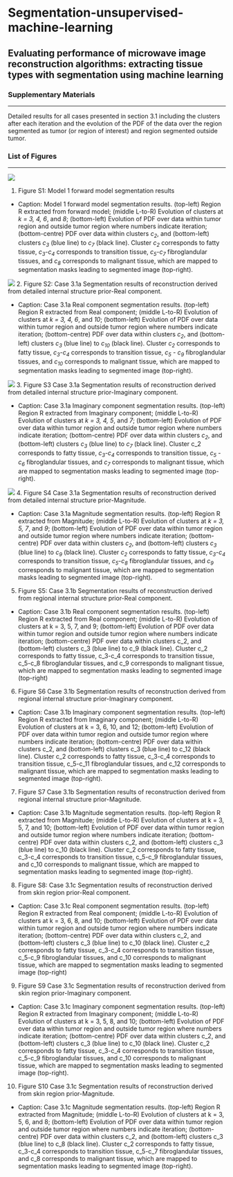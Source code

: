 # Segmentation-unsupervised-machine-learning
## Evaluating performance of microwave image reconstruction algorithms: extracting tissue types with segmentation using machine learning
### Supplementary Materials

***

Detailed results for all cases presented in section 3.1 including the clusters after each iteration and the evolution of the PDF of the data over the region segmented as tumor (or region of interest) and region segmented outside tumor.

### List of Figures

***

![](https://github.com/djkurran/Segmentation-unsupervised-machine-learning/blob/master/Figure%20S1%20Model%201%20forward%20model%20segmentation%20results.png)
1. Figure S1: Model 1 forward model segmentation results
* Caption: Model 1 forward model segmentation results. (top-left) Region R extracted from forward model; (middle L-to-R) Evolution of clusters at *k = 3, 4, 6*, and *8*; (bottom-left) Evolution of PDF over data within tumor region and outside tumor region where numbers indicate iteration; (bottom-centre) PDF over data within clusters *c<sub>2</sub>*, and (bottom-left) clusters *c<sub>3</sub>* (blue line) to *c<sub>7</sub>* (black line). Cluster *c<sub>2</sub>* corresponds to fatty tissue, *c<sub>3</sub>*-*c<sub>4</sub>* corresponds to transition tissue, *c<sub>5</sub>*-*c<sub>7</sub>* fibroglandular tissues, and *c<sub>8</sub>* corresponds to malignant tissue, which are mapped to segmentation masks leading to segmented image (top-right).

![](https://github.com/djkurran/Segmentation-unsupervised-machine-learning/blob/master/Figure%20S2%20Case%203.1a%20Segmentation%20results%20of%20reconstruction%20derived%20from%20detailed%20internal%20structure%20prior-Real%20component.png)
2. Figure S2: Case 3.1a Segmentation results of reconstruction derived from detailed internal structure prior-Real component.
* Caption: Case 3.1a Real component segmentation results. (top-left) Region R extracted from Real component; (middle L-to-R) Evolution of clusters at *k = 3, 4, 6*, and *10*; (bottom-left) Evolution of PDF over data within tumor region and outside tumor region where numbers indicate iteration; (bottom-centre) PDF over data within clusters *c<sub>2</sub>*, and (bottom-left) clusters *c<sub>3</sub>* (blue line) to *c<sub>10</sub>* (black line). Cluster *c<sub>2</sub>* corresponds to fatty tissue, *c<sub>3</sub>*-*c<sub>4</sub>* corresponds to transition tissue, *c<sub>5</sub>* - *c<sub>9</sub>* fibroglandular tissues, and *c<sub>10</sub>* corresponds to malignant tissue, which are mapped to segmentation masks leading to segmented image (top-right).

![](https://github.com/djkurran/Segmentation-unsupervised-machine-learning/blob/master/Figure%20S3%20Case%203.1a%20Segmentation%20results%20of%20reconstruction%20derived%20from%20detailed%20internal%20structure%20prior-Imaginary%20component.png)
3. Figure S3 Case 3.1a Segmentation results of reconstruction derived from detailed internal structure prior-Imaginary component.
* Caption: Case 3.1a Imaginary component segmentation results. (top-left) Region R extracted from Imaginary component; (middle L-to-R) Evolution of clusters at *k = 3, 4, 5*, and *7*; (bottom-left) Evolution of PDF over data within tumor region and outside tumor region where numbers indicate iteration; (bottom-centre) PDF over data within clusters *c<sub>2</sub>*, and (bottom-left) clusters *c<sub>3</sub>* (blue line) to *c<sub>7</sub>* (black line). Cluster c_2 corresponds to fatty tissue, *c<sub>3</sub>*-*c<sub>4</sub>* corresponds to transition tissue, *c<sub>5</sub>* - *c<sub>6</sub>* fibroglandular tissues, and *c<sub>7</sub>* corresponds to malignant tissue, which are mapped to segmentation masks leading to segmented image (top-right).

![](https://github.com/djkurran/Segmentation-unsupervised-machine-learning/blob/master/Figure%20S4%20Case%203.1a%20Segmentation%20results%20of%20reconstruction%20derived%20from%20detailed%20internal%20structure%20prior-Magnitude.png)
4. Figure S4 Case 3.1a Segmentation results of reconstruction derived from detailed internal structure prior-Magnitude.
* Caption: Case 3.1a Magnitude segmentation results. (top-left) Region R extracted from Magnitude; (middle L-to-R) Evolution of clusters at *k = 3, 5, 7*, and *9*; (bottom-left) Evolution of PDF over data within tumor region and outside tumor region where numbers indicate iteration; (bottom-centre) PDF over data within clusters *c<sub>2</sub>*, and (bottom-left) clusters *c<sub>3</sub>* (blue line) to *c<sub>9</sub>* (black line). Cluster *c<sub>2</sub>* corresponds to fatty tissue, *c<sub>3</sub>*-*c<sub>4</sub>* corresponds to transition tissue, *c<sub>5</sub>*-*c<sub>8</sub>* fibroglandular tissues, and *c<sub>9</sub>* corresponds to malignant tissue, which are mapped to segmentation masks leading to segmented image (top-right).


5. Figure S5: Case 3.1b Segmentation results of reconstruction derived from regional internal structure prior-Real component.
* Caption: Case 3.1b Real component segmentation results. (top-left) Region R extracted from Real component; (middle L-to-R) Evolution of clusters at k = 3, 5, 7, and 9; (bottom-left) Evolution of PDF over data within tumor region and outside tumor region where numbers indicate iteration; (bottom-centre) PDF over data within clusters c_2, and (bottom-left) clusters c_3 (blue line) to c_9 (black line). Cluster c_2 corresponds to fatty tissue, c_3-c_4 corresponds to transition tissue, c_5-c_8 fibroglandular tissues, and c_9 corresponds to malignant tissue, which are mapped to segmentation masks leading to segmented image (top-right)
6. Figure S6 Case 3.1b Segmentation results of reconstruction derived from regional internal structure prior-Imaginary component.
* Caption: Case 3.1b Imaginary component segmentation results. (top-left) Region R extracted from Imaginary component; (middle L-to-R) Evolution of clusters at k = 3, 6, 10, and 12; (bottom-left) Evolution of PDF over data within tumor region and outside tumor region where numbers indicate iteration; (bottom-centre) PDF over data within clusters c_2, and (bottom-left) clusters c_3 (blue line) to c_12 (black line). Cluster c_2 corresponds to fatty tissue, c_3-c_4 corresponds to transition tissue, c_5-c_11 fibroglandular tissues, and c_12 corresponds to malignant tissue, which are mapped to segmentation masks leading to segmented image (top-right).
7. Figure S7 Case 3.1b Segmentation results of reconstruction derived from regional internal structure prior-Magnitude.
* Caption: Case 3.1b Magnitude segmentation results. (top-left) Region R extracted from Magnitude; (middle L-to-R) Evolution of clusters at k = 3, 5, 7, and 10; (bottom-left) Evolution of PDF over data within tumor region and outside tumor region where numbers indicate iteration; (bottom-centre) PDF over data within clusters c_2, and (bottom-left) clusters c_3 (blue line) to c_10 (black line). Cluster c_2 corresponds to fatty tissue, c_3-c_4 corresponds to transition tissue, c_5-c_9 fibroglandular tissues, and c_10 corresponds to malignant tissue, which are mapped to segmentation masks leading to segmented image (top-right).
8. Figure S8: Case 3.1c Segmentation results of reconstruction derived from skin region prior-Real component.
* Caption: Case 3.1c Real component segmentation results. (top-left) Region R extracted from Real component; (middle L-to-R) Evolution of clusters at k = 3, 6, 8, and 10; (bottom-left) Evolution of PDF over data within tumor region and outside tumor region where numbers indicate iteration; (bottom-centre) PDF over data within clusters c_2, and (bottom-left) clusters c_3 (blue line) to c_10 (black line). Cluster c_2 corresponds to fatty tissue, c_3-c_4 corresponds to transition tissue, c_5-c_9 fibroglandular tissues, and c_10 corresponds to malignant tissue, which are mapped to segmentation masks leading to segmented image (top-right)
9. Figure S9 Case 3.1c Segmentation results of reconstruction derived from skin region prior-Imaginary component.
* Caption: Case 3.1c Imaginary component segmentation results. (top-left) Region R extracted from Imaginary component; (middle L-to-R) Evolution of clusters at k = 3, 5, 8, and 10; (bottom-left) Evolution of PDF over data within tumor region and outside tumor region where numbers indicate iteration; (bottom-centre) PDF over data within clusters c_2, and (bottom-left) clusters c_3 (blue line) to c_10 (black line). Cluster c_2 corresponds to fatty tissue, c_3-c_4 corresponds to transition tissue, c_5-c_9 fibroglandular tissues, and c_10 corresponds to malignant tissue, which are mapped to segmentation masks leading to segmented image (top-right).
10. Figure S10 Case 3.1c Segmentation results of reconstruction derived from skin region prior-Magnitude.
* Caption: Case 3.1c Magnitude segmentation results. (top-left) Region R extracted from Magnitude; (middle L-to-R) Evolution of clusters at k = 3, 5, 6, and 8; (bottom-left) Evolution of PDF over data within tumor region and outside tumor region where numbers indicate iteration; (bottom-centre) PDF over data within clusters c_2, and (bottom-left) clusters c_3 (blue line) to c_8 (black line). Cluster c_2 corresponds to fatty tissue, c_3-c_4 corresponds to transition tissue, c_5-c_7 fibroglandular tissues, and c_8 corresponds to malignant tissue, which are mapped to segmentation masks leading to segmented image (top-right).
